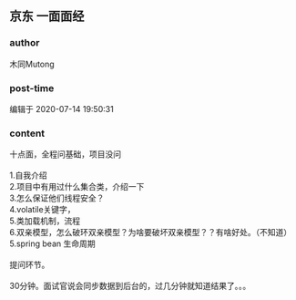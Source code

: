 ## 京东 一面面经
### author 
木同Mutong
### post-time 

编辑于  2020-07-14 19:50:31
### content 
<div class="post-topic-des nc-post-content">
 <div>
  十点面，全程问基础，项目没问
 </div>
 <div>
  <br/>
 </div>
 <div>
  1.自我介绍
 </div>
 <div>
  2.项目中有用过什么集合类，介绍一下
 </div>
 <div>
  3.怎么保证他们线程安全？
 </div>
 <div>
  4.volatile关键字，
 </div>
 <div>
  5.类加载机制，流程
 </div>
 <div>
  6.双亲模型，怎么破环双亲模型？为啥要破坏双亲模型？？有啥好处。（不知道）
 </div>
 <div>
  5.spring bean 生命周期
 </div>
 <div>
  <br/>
 </div>
 <div>
  提问环节。
 </div>
 <div>
  <br/>
 </div>
 <div>
  30分钟。面试官说会同步数据到后台的，过几分钟就知道结果了。。。
 </div>
</div>
